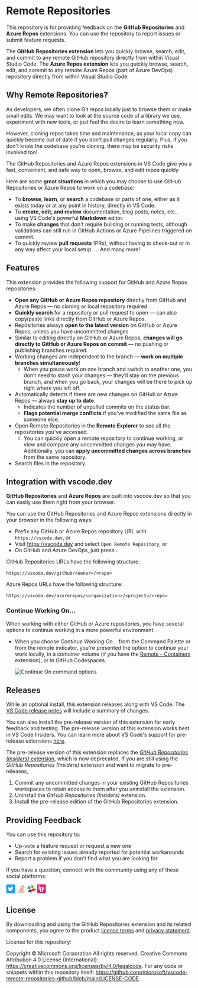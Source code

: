 # Remote Repositories

This repository is for providing feedback on the **GitHub Repositories** and
**Azure Repos** extensions. You can use the repository to report issues or
submit feature requests.

The **GitHub Repositories extension** lets you quickly browse, search, edit, and
commit to any remote GitHub repository directly from within Visual Studio Code.
The **Azure Repos extension** lets you quickly browse, search, edit, and commit
to any remote Azure Repos (part of Azure DevOps) repository directly from within
Visual Studio Code.

## Why Remote Repositories?

As developers, we often clone Git repos locally just to browse them or make
small edits. We may want to look at the source code of a library we use,
experiment with new tools, or just feel the desire to learn something new.

However, cloning repos takes time and maintenance, as your local copy can
quickly become out of date if you don't pull changes regularly. Plus, if you
don't know the codebase you're cloning, there may be security risks involved
too!

The GitHub Repositories and Azure Repos extensions in VS Code give you a fast,
convenient, and safe way to open, browse, and edit repos quickly.

Here are some **great situations** in which you may choose to use GitHub
Repositories or Azure Repos to work on a codebase:

-   To **browse**, **learn**, or **search** a codebase or parts of one, either
    as it exists today or at any point in history, directly in VS Code.
-   To **create, edit, and review** documentation, blog posts, notes, etc.,
    using VS Code's powerful **Markdown** editor.
-   To make **changes** that don't require building or running tests, although
    validations can still run in GitHub Actions or Azure Pipelines triggered on
    commit.
-   To quickly review **pull requests** (PRs), without having to check-out or in
    any way affect your local setup. ... And many more!

## Features

This extension provides the following support for GitHub and Azure Repos
repositories:

-   **Open any GitHub or Azure Repos repository** directly from GitHub and Azure
    Repos &mdash; no cloning or local repository required.
-   **Quickly search** for a repository or pull request to open &mdash; can also
    copy/paste links directly from GitHub or Azure Repos.
-   Repositories always **open to the latest version** on GitHub or Azure Repos,
    unless you have uncommitted changes
-   Similar to editing directly on GitHub or Azure Repos, **changes will go
    directly to GitHub or Azure Repos on commit** &mdash; no pushing or
    publishing branches required.
-   Working changes are independent to the branch &mdash; **work on multiple
    branches simultaneously**!
    -   When you pause work on one branch and switch to another one, you don’t
        need to stash your changes &mdash; they’ll stay on the previous branch,
        and when you go back, your changes will be there to pick up right where
        you left off.
-   Automatically detects if there are new changes on GitHub or Azure Repos
    &mdash; always **stay up to date**.
    -   Indicates the number of unpulled commits on the status bar.
    -   **Flags potential merge conflicts** if you've modified the same file as
        someone else.
-   Open Remote Repositories in the **Remote Explorer** to see all the
    repositories you've accessed.
    -   You can quickly open a remote repository to continue working, or view
        and compare any uncommitted changes you may have. Additionally, you can
        **apply uncommitted changes across branches** from the same repository.
-   Search files in the repository.

## Integration with vscode.dev

**GitHub Repositories** and **Azure Repos** are built into vscode.dev so that
you can easily use them right from your browser.

You can use the GitHub Repositories and Azure Repos extensions directly in your
browser in the following ways:

-   Prefix any GitHub or Azure Repos repository URL with `https://vscode.dev`,
    or
-   Visit https://vscode.dev and select `Open Remote Repository`, or
-   On GitHub and Azure DevOps, just press `.`

GitHub Repositories URLs have the following structure:

```
https://vscode.dev/github/<owner>/<repo>
```

Azure Repos URLs have the following structure:

```
https://vscode.dev/azurerepos/<organization>/<project>/<repo>
```

### Continue Working On...

When working with either GitHub or Azure repositories, you have several options
to continue working in a more powerful environment.

-   When you choose _Continue Working On..._ from the Command Palette or from
    the remote indicator, you're presented the option to continue your work
    locally, in a container volume (if you have the
    [Remote - Containers](https://marketplace.visualstudio.com/items?itemName=ms-vscode-remote.remote-containers)
    extension), or in GitHub Codespaces.

    ![Continue On command options](https://raw.githubusercontent.com/microsoft/vscode-remote-repositories-github/main/docs/continue-on.png)

## Releases

While an optional install, this extension releases along with VS Code. The
[VS Code release notes](https://code.visualstudio.com/updates/) will include a
summary of changes.

You can also install the pre-release version of this extension for early
feedback and testing. The pre-release version of this extension works best in VS
Code Insiders. You can learn more about VS Code's support for pre-release
extensions
[here](https://code.visualstudio.com/api/working-with-extensions/publishing-extension#prerelease-extensions).

The pre-release version of this extension replaces the
[_GitHub Repositories (Insiders)_ extension](https://marketplace.visualstudio.com/items?itemName=GitHub.remotehub-insiders),
which is now deprecated. If you are still using the _GitHub Repositories
(Insiders)_ extension and want to migrate to pre-releases,

1. Commit any uncommitted changes in your existing GitHub Repositories
   workspaces to retain access to them after you uninstall the extension.
2. Uninstall the _GitHub Repositories (Insiders)_ extension.
3. Install the pre-release edition of the GitHub Repositories extension.

## Providing Feedback

You can use this repository to:

-   Up-vote a feature request or request a new one
-   Search for existing issues already reported for potential workarounds
-   Report a problem if you don't find what you are looking for

If you have a question, connect with the community using any of these social
platforms:

[![Twitter](docs/Twitter_Social_Icon_24x24.png)](https://twitter.com/code)
[![Stack Overflow](docs/so-image-24x24.png)](https://stackoverflow.com/questions/tagged/vscode)
[![VS Code Dev Community Slack](docs/Slack_Mark-24x24.png)](https://aka.ms/vscode-dev-community)
[![VS CodeGitter](docs/gitter-icon-24x24.png)](https://gitter.im/Microsoft/vscode)

## License

By downloading and using the GitHub Repositories extension and its related
components, you agree to the product
[license terms](https://marketplace.visualstudio.com/items/GitHub.remotehub/license)
and
[privacy statement](https://www.microsoft.com/en-us/privacystatement/EnterpriseDev/default.aspx).

License for this repository:

Copyright © Microsoft Corporation All rights reserved. Creative Commons
Attribution 4.0 License (International):
https://creativecommons.org/licenses/by/4.0/legalcode. For any code or snippets
within this repository itself:
https://github.com/microsoft/vscode-remote-repositories-github/blob/main/LICENSE-CODE.
